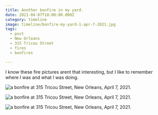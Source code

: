```yaml
---
title: Another bonfire in my yard.
date: 2021-04-07T18:00:00.000Z
category: timeline
image: timeline/bonfire-my-yard-1-apr-7-2021.jpg
tags:
  - post 
  - New Orleans
  - 315 Tricou Street
  - fires
  - bonfires

---
```


I know these fire pictures arent that interesting, but I like to remember where I was and what I was doing.

![a bonfire at 315 Tricou Street, New Orleans, April 7, 2021.](/static/img/timeline/bonfire-my-yard-1-apr-7-2021.jpg)

![a bonfire at 315 Tricou Street, New Orleans, April 7, 2021.](/static/img/timeline/bonfire-my-yard-2-apr-7-2021.jpg)

![a bonfire at 315 Tricou Street, New Orleans, April 7, 2021.](/static/img/timeline/bonfire-my-yard-3-apr-7-2021.jpg)
